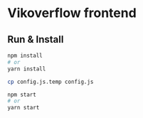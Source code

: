 # Vikoverflow frontend
## Run & Install
```bash
npm install
# or
yarn install

cp config.js.temp config.js

npm start
# or
yarn start
```
